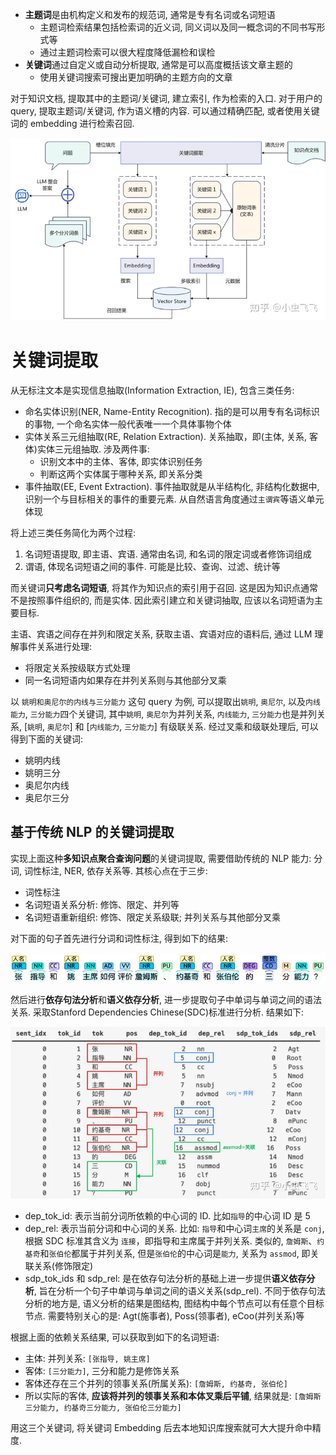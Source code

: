- **主题词**是由机构定义和发布的规范词, 通常是专有名词或名词短语
  - 主题词检索结果包括检索词的近义词, 同义词以及同一概念词的不同书写形式等
  - 通过主题词检索可以很大程度降低漏检和误检
- **关键词**通过自定义或自动分析提取, 通常是可以高度概括该文章主题的
  - 使用关键词搜索可搜出更加明确的主题方向的文章

对于知识文档, 提取其中的主题词/关键词, 建立索引, 作为检索的入口. 对于用户的 query, 提取主题词/关键词, 作为语义槽的内容. 可以通过精确匹配, 或者使用关键词的 embedding 进行检索召回.

![](/resources/images/llm/rag-4.png)

# 关键词提取

从无标注文本是实现信息抽取(Information Extraction, IE), 包含三类任务:

- 命名实体识别(NER, Name-Entity Recognition). 指的是可以用专有名词标识的事物, 一个命名实体一般代表唯一一个具体事物个体
- 实体关系三元组抽取(RE, Relation Extraction). 关系抽取，即(主体, 关系, 客体)实体三元组抽取. 涉及两件事:
  - 识别文本中的主体、客体, 即实体识别任务
  - 判断这两个实体属于哪种关系, 即关系分类
- 事件抽取(EE, Event Extraction). 事件抽取就是从半结构化, 非结构化数据中, 识别一个与目标相关的事件的重要元素. 从自然语言角度通过`主谓宾`等语义单元体现

将上述三类任务简化为两个过程:

1. 名词短语提取, 即主语、宾语. 通常由名词, 和名词的限定词或者修饰词组成
2. 谓语, 体现名词短语之间的事件. 可能是比较、查询、过滤、统计等

而关键词**只考虑名词短语**, 将其作为知识点的索引用于召回. 这是因为知识点通常不是按照事件组织的, 而是实体. 因此索引建立和关键词抽取, 应该以名词短语为主要目标.

主语、宾语之间存在并列和限定关系, 获取主语、宾语对应的语料后, 通过 LLM 理解事件关系进行处理:

- 将限定关系按级联方式处理
- 同一名词短语内如果存在并列关系则与其他部分叉乘

以 `姚明和奥尼尔的内线与三分能力` 这句 query 为例, 可以提取出`姚明`, `奥尼尔`, 以及`内线能力`, `三分能力`四个关键词, 其中`姚明`, `奥尼尔`为并列关系, `内线能力`, `三分能力`也是并列关系, [`姚明`, `奥尼尔`] 和 [`内线能力`, `三分能力`] 有级联关系. 经过叉乘和级联处理后, 可以得到下面的关键词:

- 姚明内线
- 姚明三分
- 奥尼尔内线
- 奥尼尔三分

## 基于传统 NLP 的关键词提取

实现上面这种**多知识点聚合查询问题**的关键词提取, 需要借助传统的 NLP 能力: 分词, 词性标注, NER, 依存关系等. 其核心点在于三步:

- 词性标注
- 名词短语关系分析: 修饰、限定、并列等
- 名词短语重新组织: 修饰、限定关系级联; 并列关系与其他部分叉乘

对下面的句子首先进行分词和词性标注, 得到如下的结果:

![](/resources/images/llm/rag-5.png)

然后进行**依存句法分析**和**语义依存分析**, 进一步提取句子中单词与单词之间的语法关系. 采取Stanford Dependencies Chinese(SDC)标准进行分析. 结果如下:

![](/resources/images/llm/rag-6.png)

- dep_tok_id: 表示当前分词所依赖的中心词的 ID. 比如`指导`的中心词 ID 是 5
- dep_rel: 表示当前分词和中心词的关系. 比如: `指导`和中心词`主席`的关系是 `conj`, 根据 SDC 标准其含义为 `连接`，即指导和主席属于并列关系. 类似的, `詹姆斯`、`约基奇`和`张伯伦`都属于并列关系, 但是`张伯伦`的中心词是`能力`, 关系为 `assmod`, 即关联关系(修饰限定)
- sdp_tok_ids 和 sdp_rel: 是在依存句法分析的基础上进一步提供**语义依存分析**, 旨在分析一个句子中单词与单词之间的语义关系(sdp_rel). 不同于依存句法分析的地方是, 语义分析的结果是图结构, 图结构中每个节点可以有任意个目标节点. 需要特别关心的是: Agt(施事者), Poss(领事者), eCoo(并列关系)等

根据上面的依赖关系结果, 可以获取到如下的名词短语:

- 主体: 并列关系: `[张指导, 姚主席]`
- 客体: `[三分能力]`, 三分和能力是修饰关系
- 客体还存在三个并列的领事关系(所属关系): `[詹姆斯, 约基奇, 张伯伦]`
- 所以实际的客体, **应该将并列的领事关系和本体叉乘后平铺**, 结果就是: `[詹姆斯三分能力, 约基奇三分能力, 张伯伦三分能力]`

用这三个关键词, 将关键词 Embedding 后去本地知识库搜索就可大大提升命中精度.
